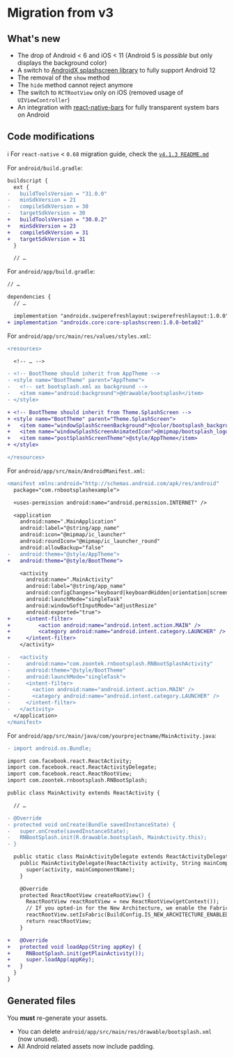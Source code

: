 # Migration from v3

## What's new

- The drop of Android < 6 and iOS < 11 (Android 5 is _possible_ but only displays the background color)
- A switch to [AndroidX splashscreen library](https://developer.android.com/jetpack/androidx/releases/core#core-splashscreen-1.0.0-beta02) to fully support Android 12
- The removal of the `show` method
- The `hide` method cannot reject anymore
- The switch to `RCTRootView` only on iOS (removed usage of `UIViewController`)
- An integration with [react-native-bars](https://github.com/zoontek/react-native-bars) for fully transparent system bars on Android

## Code modifications

ℹ️ For `react-native` < `0.68` migration guide, check the [`v4.1.3 README.md`](https://github.com/zoontek/react-native-bootsplash/blob/4.1.3/MIGRATION.md)

For `android/build.gradle`:

```diff
buildscript {
  ext {
-   buildToolsVersion = "31.0.0"
-   minSdkVersion = 21
-   compileSdkVersion = 30
-   targetSdkVersion = 30
+   buildToolsVersion = "30.0.2"
+   minSdkVersion = 23
+   compileSdkVersion = 31
+   targetSdkVersion = 31
  }

  // …
```

For `android/app/build.gradle`:

```diff
// …

dependencies {
  // …

  implementation "androidx.swiperefreshlayout:swiperefreshlayout:1.0.0"
+ implementation "androidx.core:core-splashscreen:1.0.0-beta02"
```

For `android/app/src/main/res/values/styles.xml`:

```diff
<resources>

  <!-- … -->

- <!-- BootTheme should inherit from AppTheme -->
- <style name="BootTheme" parent="AppTheme">
-   <!-- set bootsplash.xml as background -->
-   <item name="android:background">@drawable/bootsplash</item>
- </style>

+ <!-- BootTheme should inherit from Theme.SplashScreen -->
+ <style name="BootTheme" parent="Theme.SplashScreen">
+   <item name="windowSplashScreenBackground">@color/bootsplash_background</item>
+   <item name="windowSplashScreenAnimatedIcon">@mipmap/bootsplash_logo</item>
+   <item name="postSplashScreenTheme">@style/AppTheme</item>
+ </style>

</resources>
```

For `android/app/src/main/AndroidManifest.xml`:

```diff
<manifest xmlns:android="http://schemas.android.com/apk/res/android"
  package="com.rnbootsplashexample">

  <uses-permission android:name="android.permission.INTERNET" />

  <application
    android:name=".MainApplication"
    android:label="@string/app_name"
    android:icon="@mipmap/ic_launcher"
    android:roundIcon="@mipmap/ic_launcher_round"
    android:allowBackup="false"
-   android:theme="@style/AppTheme">
+   android:theme="@style/BootTheme">

    <activity
      android:name=".MainActivity"
      android:label="@string/app_name"
      android:configChanges="keyboard|keyboardHidden|orientation|screenLayout|screenSize|smallestScreenSize|uiMode"
      android:launchMode="singleTask"
      android:windowSoftInputMode="adjustResize"
      android:exported="true">
+     <intent-filter>
+         <action android:name="android.intent.action.MAIN" />
+         <category android:name="android.intent.category.LAUNCHER" />
+     </intent-filter>
    </activity>

-   <activity
-     android:name="com.zoontek.rnbootsplash.RNBootSplashActivity"
-     android:theme="@style/BootTheme"
-     android:launchMode="singleTask">
-     <intent-filter>
-       <action android:name="android.intent.action.MAIN" />
-       <category android:name="android.intent.category.LAUNCHER" />
-     </intent-filter>
-   </activity>
  </application>
</manifest>
```

For `android/app/src/main/java/com/yourprojectname/MainActivity.java`:

```diff
- import android.os.Bundle;

import com.facebook.react.ReactActivity;
import com.facebook.react.ReactActivityDelegate;
import com.facebook.react.ReactRootView;
import com.zoontek.rnbootsplash.RNBootSplash;

public class MainActivity extends ReactActivity {

  // …

- @Override
- protected void onCreate(Bundle savedInstanceState) {
-   super.onCreate(savedInstanceState);
-   RNBootSplash.init(R.drawable.bootsplash, MainActivity.this);
- }

  public static class MainActivityDelegate extends ReactActivityDelegate {
    public MainActivityDelegate(ReactActivity activity, String mainComponentName) {
      super(activity, mainComponentName);
    }

    @Override
    protected ReactRootView createRootView() {
      ReactRootView reactRootView = new ReactRootView(getContext());
      // If you opted-in for the New Architecture, we enable the Fabric Renderer.
      reactRootView.setIsFabric(BuildConfig.IS_NEW_ARCHITECTURE_ENABLED);
      return reactRootView;
    }

+   @Override
+   protected void loadApp(String appKey) {
+     RNBootSplash.init(getPlainActivity());
+     super.loadApp(appKey);
+   }
  }
}
```

## Generated files

You **must** re-generate your assets.

- You can delete `android/app/src/main/res/drawable/bootsplash.xml` (now unused).
- All Android related assets now include padding.
